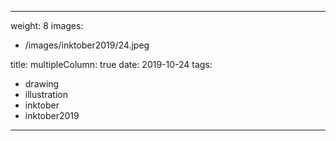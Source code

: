 
---
weight: 8
images:
- /images/inktober2019/24.jpeg

title:
multipleColumn: true
date: 2019-10-24
tags:
- drawing
- illustration
- inktober
- inktober2019
---

